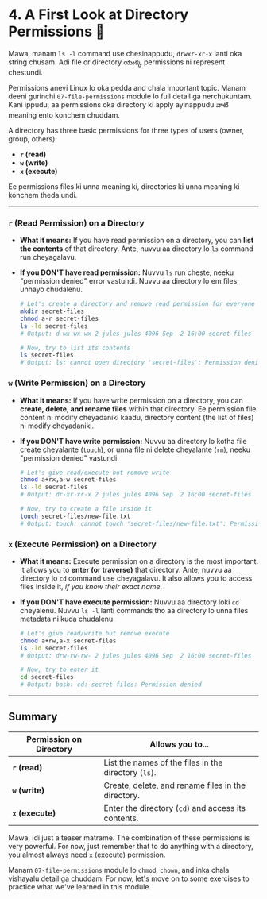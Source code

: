 # 4. A First Look at Directory Permissions 🚪

Mawa, manam `ls -l` command use chesinappudu, `drwxr-xr-x` lanti oka string chusam. Adi file or directory యొక్క permissions ni represent chestundi.

Permissions anevi Linux lo oka pedda and chala important topic. Manam deeni gurinchi `07-file-permissions` module lo full detail ga nerchukuntam. Kani ippudu, aa permissions oka directory ki apply ayinappudu వాటి meaning ento konchem chuddam.

A directory has three basic permissions for three types of users (owner, group, others):
*   **`r` (read)**
*   **`w` (write)**
*   **`x` (execute)**

Ee permissions files ki unna meaning ki, directories ki unna meaning ki konchem theda undi.

---

### **`r` (Read Permission) on a Directory**

*   **What it means:** If you have read permission on a directory, you can **list the contents** of that directory. Ante, nuvvu aa directory lo `ls` command run cheyagalavu.
*   **If you DON'T have read permission:** Nuvvu `ls` run cheste, neeku "permission denied" error vastundi. Nuvvu aa directory lo em files unnayo chudalenu.

    ```bash
    # Let's create a directory and remove read permission for everyone
    mkdir secret-files
    chmod a-r secret-files
    ls -ld secret-files
    # Output: d-wx-wx-wx 2 jules jules 4096 Sep  2 16:00 secret-files

    # Now, try to list its contents
    ls secret-files
    # Output: ls: cannot open directory 'secret-files': Permission denied
    ```

### **`w` (Write Permission) on a Directory**

*   **What it means:** If you have write permission on a directory, you can **create, delete, and rename files** within that directory. Ee permission file content ni modify cheyadaniki kaadu, directory content (the list of files) ni modify cheyadaniki.
*   **If you DON'T have write permission:** Nuvvu aa directory lo kotha file create cheyalante (`touch`), or unna file ni delete cheyalante (`rm`), neeku "permission denied" vastundi.

    ```bash
    # Let's give read/execute but remove write
    chmod a+rx,a-w secret-files
    ls -ld secret-files
    # Output: dr-xr-xr-x 2 jules jules 4096 Sep  2 16:00 secret-files

    # Now, try to create a file inside it
    touch secret-files/new-file.txt
    # Output: touch: cannot touch 'secret-files/new-file.txt': Permission denied
    ```

### **`x` (Execute Permission) on a Directory**

*   **What it means:** Execute permission on a directory is the most important. It allows you to **enter (or traverse)** that directory. Ante, nuvvu aa directory lo `cd` command use cheyagalavu. It also allows you to access files inside it, *if you know their exact name*.
*   **If you DON'T have execute permission:** Nuvvu aa directory loki `cd` cheyalenu. Nuvvu `ls -l` lanti commands tho aa directory lo unna files metadata ni kuda chudalenu.

    ```bash
    # Let's give read/write but remove execute
    chmod a+rw,a-x secret-files
    ls -ld secret-files
    # Output: drw-rw-rw- 2 jules jules 4096 Sep  2 16:00 secret-files

    # Now, try to enter it
    cd secret-files
    # Output: bash: cd: secret-files: Permission denied
    ```

---
## Summary

| Permission on Directory | Allows you to...                                    |
| ----------------------- | --------------------------------------------------- |
| **`r` (read)**          | List the names of the files in the directory (`ls`). |
| **`w` (write)**         | Create, delete, and rename files in the directory.  |
| **`x` (execute)**       | Enter the directory (`cd`) and access its contents. |

Mawa, idi just a teaser matrame. The combination of these permissions is very powerful. For now, just remember that to do anything with a directory, you almost always need `x` (execute) permission.

Manam `07-file-permissions` module lo `chmod`, `chown`, and inka chala vishayalu detail ga chuddam. For now, let's move on to some exercises to practice what we've learned in this module.

